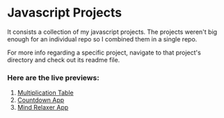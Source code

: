# Javascript Projects

It consists a collection of my javascript projects. The projects weren't big enough for an individual repo so I combined them in a single repo.

For more info regarding a specific project, navigate to that project's directory and check out its readme file.

### Here are the live previews:

1. [Multiplication Table](https://multiplicationtable-dk.netlify.app/)
2. [Countdown App](https://countdowntimer-dk.netlify.app/)
3. [Mind Relaxer App](https://mindrelaxer-dk.netlify.app/)
